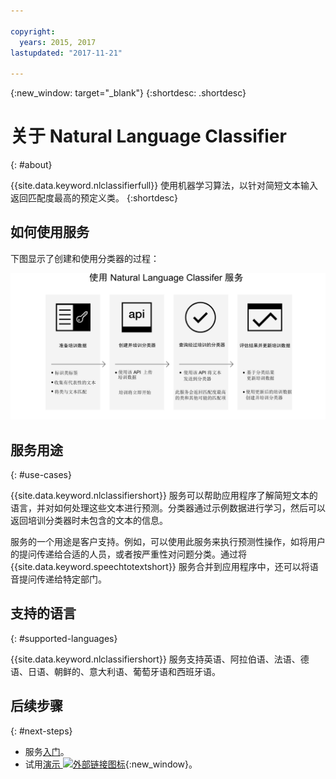 ```yaml
---

copyright:
  years: 2015, 2017
lastupdated: "2017-11-21"

---
```


{:new_window: target="_blank"}
{:shortdesc: .shortdesc}

# 关于 Natural Language Classifier
{: #about}

{{site.data.keyword.nlclassifierfull}} 使用机器学习算法，以针对简短文本输入返回匹配度最高的预定义类。
{:shortdesc}

## 如何使用服务

下图显示了创建和使用分类器的过程：

![分类过程](images/classifier_process.png)

## 服务用途
{: #use-cases}

{{site.data.keyword.nlclassifiershort}} 服务可以帮助应用程序了解简短文本的语言，并对如何处理这些文本进行预测。分类器通过示例数据进行学习，然后可以返回培训分类器时未包含的文本的信息。

服务的一个用途是客户支持。例如，可以使用此服务来执行预测性操作，如将用户的提问传递给合适的人员，或者按严重性对问题分类。通过将 {{site.data.keyword.speechtotextshort}} 服务合并到应用程序中，还可以将语音提问传递给特定部门。

## 支持的语言
{: #supported-languages}

{{site.data.keyword.nlclassifiershort}} 服务支持英语、阿拉伯语、法语、德语、日语、朝鲜的、意大利语、葡萄牙语和西班牙语。

## 后续步骤
{: #next-steps}

- 服务[入门](/docs/natural-language-classifier/overview.html)。
- 试用[演示 ![外部链接图标](../../icons/launch-glyph.svg "外部链接图标")](https://natural-language-classifier-demo.ng.bluemix.net/){:new_window}。
